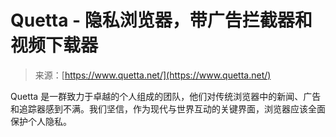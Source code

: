<!--yml

category: 未分类

date: 2024-05-27 14:56:32

-->

# Quetta - 隐私浏览器，带广告拦截器和视频下载器

> 来源：[https://www.quetta.net/](https://www.quetta.net/)

Quetta 是一群致力于卓越的个人组成的团队，他们对传统浏览器中的新闻、广告和追踪器感到不满。我们坚信，作为现代与世界互动的关键界面，浏览器应该全面保护个人隐私。
